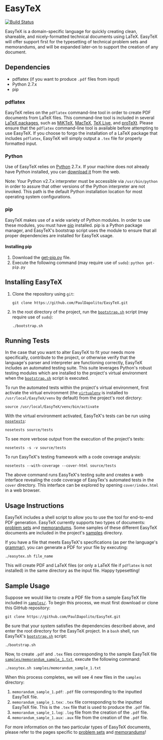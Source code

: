 # EasyTeX
[![Build Status](https://travis-ci.org/PaulDapolito/EasyTeX.svg?branch=master)](https://travis-ci.org/PaulDapolito/EasyTeX)

EasyTeX is a domain-specific language for quickly creating clean, shareable, and nicely-formatted technical documents using LaTeX. EasyTeX will offer support first for the typesetting of technical problem sets and memorandums, and will be expanded later-on to support the creation of any document.

## Dependencies

+ pdflatex (if you want to produce `.pdf` files from input)
+ Python 2.7.x
+ pip

### pdflatex

EasyTeX relies on the `pdflatex` command-line tool in order to create PDF documents from LaTeX files. This command-line tool is included in several [LaTeX packages](http://latex-project.org/ftp.html), such as [MiKTeX](http://miktex.org/download), [MacTeX](http://www.tug.org/mactex/), [TeX Live](http://www.tug.org/texlive/), and [proTeXt](http://www.tug.org/protext/). Please ensure that the `pdflatex` command-line tool is available before attempting to use EasyTeX. If you choose to forgo the installation of a LaTeX package that includes `pdflatex`, EasyTeX will simply output a `.tex` file for properly formatted input.

### Python

Use of EasyTeX relies on [Python](https://www.python.org/) 2.7.x. If your machine does not already have Python installed, you can [download it](https://www.python.org/downloads/) from the web.

Note: Your Python v2.7.x interpreter must be accessible via `/usr/bin/python` in order to assure that other versions of the Python interpreter are not invoked. This path is the default Python installation location for most operating system configurations.

### pip

EasyTeX makes use of a wide variety of Python modules. In order to use these modules, you must have 
[pip](https://pypi.python.org/pypi/pip) installed. pip is a Python package manager, and EasyTeX's bootstrap script uses the module to ensure that all proper dependencies are installed for EasyTeX usage.

#### Installing pip

1. Download the [get-pip.py](https://bootstrap.pypa.io/get-pip.py) file.
2. Execute the following command (may require use of `sudo`): `python get-pip.py`

## Installing EasyTeX

1. Clone the repository using `git`:

	`git clone https://github.com/PaulDapolito/EasyTeX.git`

2. In the root directory of the project, run the [`bootstrap.sh`](https://github.com/PaulDapolito/EasyTeX/blob/master/bootstrap.sh) script (may require use of `sudo`):

	`./bootstrap.sh`
	
## Running Tests

In the case that you want to alter EasyTeX to fit your needs more specifically, contribute to the project, or otherwise verify that the language's parser and interpreter are functioning correctly, EasyTeX includes an automated testing suite. This suite leverages Python's robust testing modules which are installed to the project's virtual environment when the [`bootstrap.sh`](https://github.com/PaulDapolito/EasyTeX/blob/master/bootstrap.sh) script is executed. 

To run the automated tests within the project's virtual environment, first activate the virtual environment (the [`virtualenv`](http://virtualenv.readthedocs.org/en/latest/) is installed to `/usr/local/EasyTeX/venv` by default) from the project's root dirctory:

	source /usr/local/EasyTeX/venv/bin/activate
	
With the virtual environment activated, EasyTeX's tests can be run using [`nosetests`](https://nose.readthedocs.org/en/latest/):

	nosetests source/tests
	
To see more verbose output from the execution of the project's tests:

	nosetests -s -v source/tests
	
To run EasyTeX's testing framework with a code coverage analysis:

	nosetests --with-coverage --cover-html source/tests
	
The above command runs EasyTeX's testing suite and creates a web interface revealing the code coverage of EasyTex's automated tests in the `cover` directory. This interface can be explored by opening `cover/index.html` in a web browser.


## Usage Instructions

EasyTeX includes a shell script to allow you to use the tool for end-to-end PDF generation. EasyTeX currently supports two types of documents: [problem sets](https://github.com/PaulDapolito/EasyTeX/blob/master/documents/problem_set.md) and [memorandums](https://github.com/PaulDapolito/EasyTeX/blob/master/documents/problem_set.md). Some samples of these different EasyTeX documents are included in the project's [samples](https://github.com/PaulDapolito/EasyTeX/tree/master/samples) directory.

If you have a file that meets EasyTeX's specifications (as per the language's [grammar](https://github.com/PaulDapolito/EasyTeX/blob/master/documents/grammar.md)), you can generate a PDF for your file by executing: 

	./easytex.sh file_name 
	
This will create PDF and LaTeX files (or only a LaTeX file if `pdflatex` is not installed) in the same directory as the input file. Happy typesetting!

## Sample Usage

Suppose we would like to create a PDF file from a sample EasyTeX file included in [`samples/`](https://github.com/PaulDapolito/EasyTeX/tree/master/samples). To begin this process, we must first download or clone this GitHub repository:

	git clone https://github.com/PaulDapolito/EasyTeX.git

Be sure that your system satisfies the dependencies described above, and enter the root directory for the EasyTeX project. In a `bash` shell, run EasyTeX's [`bootstrap.sh`](https://github.com/PaulDapolito/EasyTeX/blob/master/bootstrap.sh) script:
	
	./bootstrap.sh

Now, to create `.pdf` and `.tex` files corresponding to the sample EasyTeX file [`samples/memorandum_sample_1.txt`](https://github.com/PaulDapolito/EasyTeX/blob/master/samples/memorandum_sample_1.txt), execute the following command:
	
	./easytex.sh samples/memorandum_sample_1.txt

When this process completes, we will see 4 new files in the `samples` directory:
	
1. `memorandum_sample_1.pdf`: `.pdf` file corresponding to the inputted EasyTeX file.
2. `memorandum_sample_1.tex`: `.tex` file corresponding to the inputted EasyTeX file. This is the `.tex` file that is used to produce the `.pdf` file.
3. `memorandum_sample_1.log`: `.log` file from the creation of the `.pdf` file.
4. `memorandum_sample_1.aux`: `.aux` file from the creation of the `.pdf` file.

For more information on the two particular types of EasyTeX documents, please refer to the pages specific to [problem sets](https://github.com/PaulDapolito/EasyTeX/blob/master/documents/problem_set.md) and [memorandums](https://github.com/PaulDapolito/EasyTeX/blob/master/documents/problem_set.md)!


